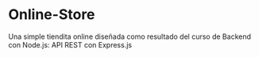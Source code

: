 # Online-Store
Una simple tiendita online diseñada como resultado del curso de Backend con Node.js: API REST con Express.js
